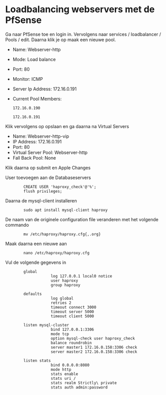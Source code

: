 # Loadbalancing webservers met de PfSense

Ga naar PfSense toe en login in. Vervolgens naar services / loadbalancer / Pools / edit. Daarna klik je op maak een nieuwe pool.

- Name: Webserver-http
- Mode: Load balance
- Port: 80
- Monitor: ICMP
- Server Ip Address: 172.16.0.191
- Current Pool Members: 

      172.16.0.190
    
      172.16.0.191
    
 Klik vervolgens op opslaan en ga daarna na Virtual Servers
 
 - Name: Webserver-http-vip
 - IP Address: 172.16.0.191
 - Port: 80
 - Virtual Server Pool: Webserver-http
 - Fall Back Pool: None
 
 Klik daarna op submit en Apple Changes

User toevoegen aan de Databaseservers

            CREATE USER 'haproxy_check'@'%';
            flush privileges;
            
Daarna de mysql-client installeren

            sudo apt install mysql-client haproxy
            
De naam van de originele configuration file veranderen met het volgende commando            
            
            mv /etc/haproxy/haproxy.cfg{,.org}
            
Maak daarna een nieuwe aan 

            nano /etc/haproxy/haproxy.cfg
            
Vul de volgende gegevens in

            global
                        log 127.0.0.1 local0 notice
                        user haproxy
                        group haproxy
                        
            defaults 
                        log global
                        retries 2
                        timeout connect 3000
                        timeout server 5000
                        timeout client 5000
                        
            listen mysql-cluster
                        bind 127.0.0.1:3306
                        mode tcp
                        option mysql-check user haproxy_check
                        balance roundrobin
                        server master1 172.16.0.158:3306 check
                        server master2 172.16.0.158:3306 check
                        
            listen stats
                        bind 0.0.0.0:8080
                        mode http
                        stats enable
                        stats uri /
                        stats realm Strictly\ private
                        stats auth admin:password
                        
                        
